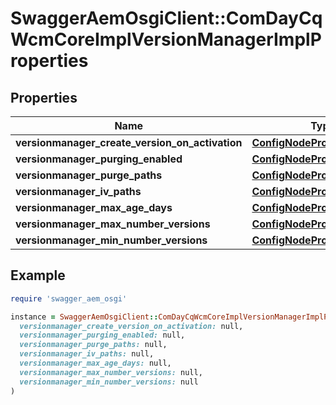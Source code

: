# SwaggerAemOsgiClient::ComDayCqWcmCoreImplVersionManagerImplProperties

## Properties

| Name | Type | Description | Notes |
| ---- | ---- | ----------- | ----- |
| **versionmanager_create_version_on_activation** | [**ConfigNodePropertyBoolean**](ConfigNodePropertyBoolean.md) |  | [optional] |
| **versionmanager_purging_enabled** | [**ConfigNodePropertyBoolean**](ConfigNodePropertyBoolean.md) |  | [optional] |
| **versionmanager_purge_paths** | [**ConfigNodePropertyArray**](ConfigNodePropertyArray.md) |  | [optional] |
| **versionmanager_iv_paths** | [**ConfigNodePropertyArray**](ConfigNodePropertyArray.md) |  | [optional] |
| **versionmanager_max_age_days** | [**ConfigNodePropertyInteger**](ConfigNodePropertyInteger.md) |  | [optional] |
| **versionmanager_max_number_versions** | [**ConfigNodePropertyInteger**](ConfigNodePropertyInteger.md) |  | [optional] |
| **versionmanager_min_number_versions** | [**ConfigNodePropertyInteger**](ConfigNodePropertyInteger.md) |  | [optional] |

## Example

```ruby
require 'swagger_aem_osgi'

instance = SwaggerAemOsgiClient::ComDayCqWcmCoreImplVersionManagerImplProperties.new(
  versionmanager_create_version_on_activation: null,
  versionmanager_purging_enabled: null,
  versionmanager_purge_paths: null,
  versionmanager_iv_paths: null,
  versionmanager_max_age_days: null,
  versionmanager_max_number_versions: null,
  versionmanager_min_number_versions: null
)
```

